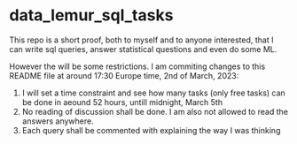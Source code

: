 # data_lemur_sql_tasks

This repo is a short proof, both to myself and to anyone interested, that I can write sql queries, answer statistical questions and even do some ML.

However the will be some restrictions. I am commiting changes to this README file at around 17:30 Europe time, 2nd of March, 2023:
1. I will set a time constraint and see how many tasks (only free tasks) can be done in aeound 52 hours, untill midnight, March 5th
2. No reading of discussion shall be done. I am also not allowed to read the answers anywhere.
3. Each query shall be commented with explaining the way I was thinking
